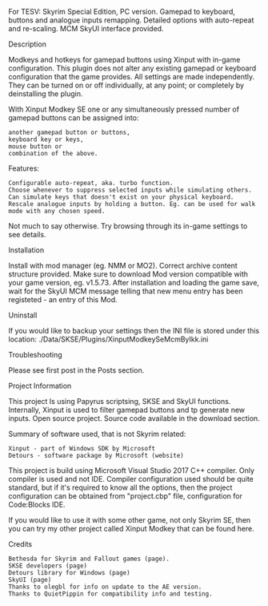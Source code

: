 For TESV: Skyrim Special Edition, PC version.
Gamepad to keyboard, buttons and analogue inputs remapping. Detailed options with auto-repeat and re-scaling. MCM SkyUI interface provided. 

Description

Modkeys and hotkeys for gamepad buttons using Xinput with in-game configuration.
This plugin does not alter any existing gamepad or keyboard configuration that the game provides. All settings are made independently. They can be turned on or off individually, at any point; or completely by deinstalling the plugin.

With Xinput Modkey SE one or any simultaneously pressed number of gamepad buttons can be assigned into:

    another gamepad button or buttons,
    keyboard key or keys,
    mouse button or
    combination of the above.


Features:

    Configurable auto-repeat, aka. turbo function.
    Choose whenever to suppress selected inputs while simulating others.
    Can simulate keys that doesn't exist on your physical keyboard.
    Rescale analogue inputs by holding a button. Eg. can be used for walk mode with any chosen speed.


Not much to say otherwise. Try browsing through its in-game settings to see details.


Installation

Install with mod manager (eg. NMM or MO2). Correct archive content structure provided.
Make sure to download Mod version compatible with your game version, eg. v1.5.73.
After installation and loading the game save, wait for the SkyUI MCM message telling that new menu entry has been registeted - an entry of this Mod.


Uninstall

If you would like to backup your settings then the INI file is stored under this location:
./Data/SKSE/Plugins/XinputModkeySeMcmByIkk.ini


Troubleshooting

Please see first post in the Posts section.


Project Information

This project Is using Papyrus scriptsing, SKSE and SkyUI functions. Internally, Xinput is used to filter gamepad buttons and tp generate new inputs. Open source project. Source code available in the download section.

Summary of software used, that is not Skyrim related:

    Xinput - part of Windows SDK by Microsoft
    Detours - software package by Microsoft (website﻿)


This project is build using Microsoft Visual Studio 2017 C++ compiler. Only compiler is used and not IDE. Compiler configuration used should be quite standard, but if it's required to know all the options, then the project configuration can be obtained from "project.cbp" file, configuration for Code:Blocks IDE.

If you would like to use it with some other game, not only Skyrim SE, then you can try my other project called Xinput Modkey that can be found here﻿.


Credits

    Bethesda for Skyrim and Fallout games (page﻿).
    SKSE developers (page)
    Detours library for Windows (page)
    SkyUI (page)
    Thanks to olegbl for info on update to the AE version.
    Thanks to QuietPippin for compatibility info and testing.

